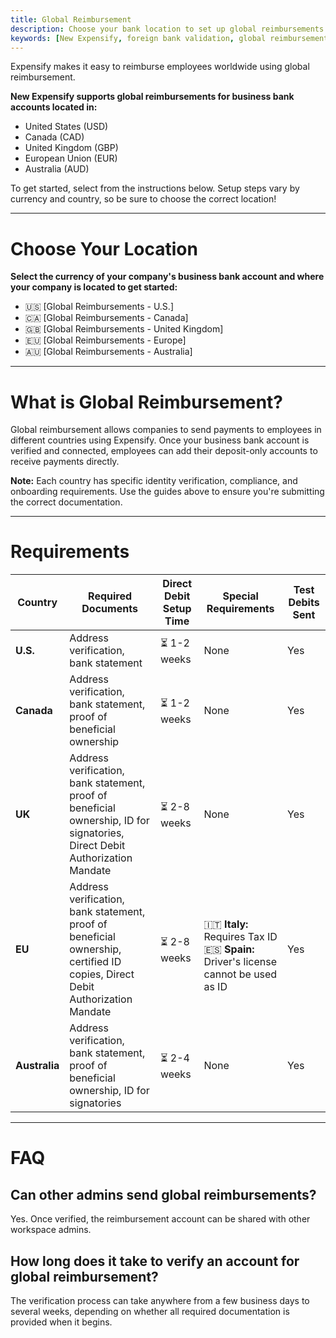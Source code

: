 ```yaml
---
title: Global Reimbursement
description: Choose your bank location to set up global reimbursements in New Expensify.
keywords: [New Expensify, foreign bank validation, global reimbursement, United States, Canada, Europe, Singapore, Australia, United Kingdom, international reimbursements]
---
```

<div id="new-expensify" markdown="1">

Expensify makes it easy to reimburse employees worldwide using global reimbursement.

**New Expensify supports global reimbursements for business bank accounts located in:**
- United States (USD)
- Canada (CAD)
- United Kingdom (GBP)
- European Union (EUR)
- Australia (AUD)

To get started, select from the instructions below. Setup steps vary by currency and country, so be sure to choose the correct location!

---

# Choose Your Location

**Select the currency of your company's business bank account and where your company is located to get started:**
- 🇺🇸 [Global Reimbursements - U.S.]
- 🇨🇦 [Global Reimbursements - Canada]
- 🇬🇧 [Global Reimbursements - United Kingdom]
- 🇪🇺 [Global Reimbursements - Europe]
- 🇦🇺 [Global Reimbursements - Australia]

---

# What is Global Reimbursement?

Global reimbursement allows companies to send payments to employees in different countries using Expensify. Once your business bank account is verified and connected, employees can add their deposit-only accounts to receive payments directly.

**Note:** Each country has specific identity verification, compliance, and onboarding requirements. Use the guides above to ensure you're submitting the correct documentation.

---

# Requirements

| Country         | Required Documents                                                                 | Direct Debit Setup Time             | Special Requirements | Test Debits Sent |
|----------------|--------------------------------------------------------------------------------------|-------------------------------------|----------------------|------------------|
| **U.S.**        | Address verification, bank statement                                 | ⏳ 1-2 weeks | None                | Yes              |
| **Canada**      | Address verification, bank statement, proof of beneficial ownership  | ⏳ 1-2 weeks | None              | Yes              |
| **UK**          | Address verification, bank statement, proof of beneficial ownership, ID for signatories, Direct Debit Authorization Mandate | ⏳ 2-8 weeks | None                | Yes              |
| **EU**          | Address verification, bank statement, proof of beneficial ownership, certified ID copies, Direct Debit Authorization Mandate | ⏳ 2-8 weeks | <br>🇮🇹 **Italy:** Requires Tax ID<br>🇪🇸 **Spain:** Driver's license cannot be used as ID | Yes              |
| **Australia**   | Address verification, bank statement, proof of beneficial ownership, ID for signatories | ⏳ 2-4 weeks | None              | Yes              |

---

# FAQ

## Can other admins send global reimbursements?
Yes. Once verified, the reimbursement account can be shared with other workspace admins.

## How long does it take to verify an account for global reimbursement?
The verification process can take anywhere from a few business days to several weeks, depending on whether all required documentation is provided when it begins.

</div>
